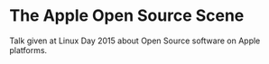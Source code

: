 # The Apple Open Source Scene
Talk given at Linux Day 2015 about Open Source software on Apple platforms.
